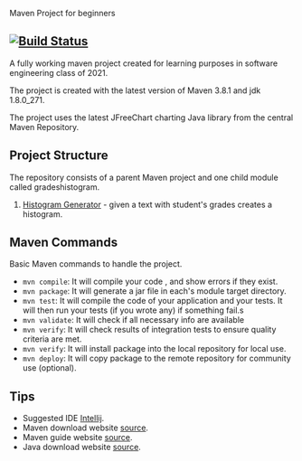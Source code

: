 Maven Project for beginners

[![Build Status](https://travis-ci.com/IliadisVictor/LearningMaven.svg?token=qTw9aSMTzz4uyBZD81jx&branch=main)](https://travis-ci.com/github/IliadisVictor/LearningMaven)
---

A fully working maven project created for learning purposes in software engineering  class of 2021.

The project is created with the latest version of Maven 3.8.1 and jdk 1.8.0_271.

The project uses the  latest JFreeChart charting Java library from the central Maven Repository.

Project Structure
---
The repository consists of a parent Maven project and one child module called gradeshistogram.
1) [Histogram Generator](gradeshistogram) - given a text with student's grades creates a histogram. 

Maven Commands
---
Basic Maven commands to handle the project.
* `mvn compile`: It will compile your code , and show errors if they exist.   
* `mvn package`: It will generate a jar file in each's module target directory.
* `mvn test`: It will compile the code of your application and your tests. It will then run your tests (if you wrote any) if something fail.s
* `mvn validate`: It will check if all necessary info are available
* `mvn verify`: It will check results of integration tests to ensure quality criteria are met.
* `mvn verify`: It will install package into the local repository for local use.
* `mvn deploy`: It will copy package to the remote repository for community use (optional).
 
Tips
---
* Suggested IDE [Intellij](https://www.jetbrains.com/idea/).
* Maven download website [source](https://maven.apache.org/download.cgi).
* Maven guide website [source](https://maven.apache.org/guides/getting-started/index.html).
* Java download website [source](https://www.oracle.com/java/technologies/javase-downloads.html).